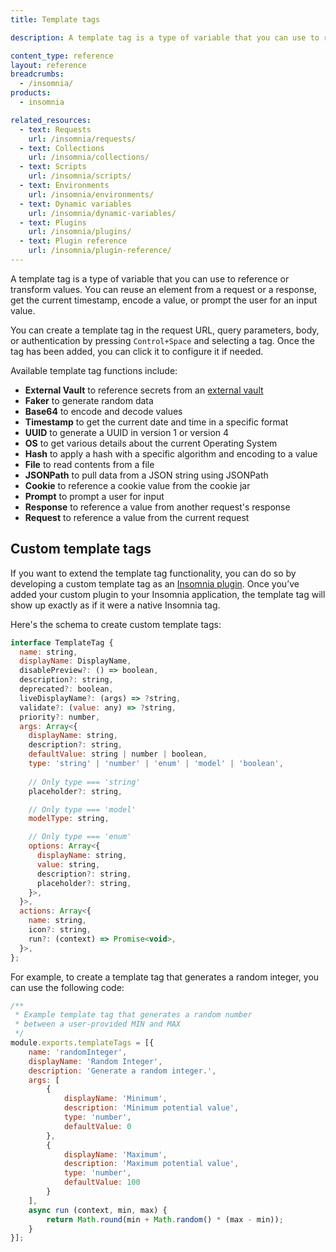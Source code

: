 ```yaml
---
title: Template tags

description: A template tag is a type of variable that you can use to reference or transform values.

content_type: reference
layout: reference
breadcrumbs: 
  - /insomnia/
products:
  - insomnia

related_resources:
  - text: Requests
    url: /insomnia/requests/
  - text: Collections
    url: /insomnia/collections/
  - text: Scripts
    url: /insomnia/scripts/
  - text: Environments
    url: /insomnia/environments/
  - text: Dynamic variables
    url: /insomnia/dynamic-variables/
  - text: Plugins
    url: /insomnia/plugins/
  - text: Plugin reference
    url: /insomnia/plugin-reference/
---
```


A template tag is a type of variable that you can use to reference or transform values. You can reuse an element from a request or a response, get the current timestamp, encode a value, or prompt the user for an input value.

You can create a template tag in the request URL, query parameters, body, or authentication by pressing `Control+Space` and selecting a tag. Once the tag has been added, you can click it to configure it if needed.

Available template tag functions include:
* **External Vault** to reference secrets from an [external vault](/insomnia/external-vault/)
* **Faker** to generate random data
* **Base64** to encode and decode values
* **Timestamp** to get the current date and time in a specific format
* **UUID** to generate a UUID in version 1 or version 4
* **OS** to get various details about the current Operating System
* **Hash** to apply a hash with a specific algorithm and encoding to a value
* **File** to read contents from a file
* **JSONPath** to pull data from a JSON string using JSONPath
* **Cookie** to reference a cookie value from the cookie jar
* **Prompt** to prompt a user for input
* **Response** to reference a value from another request's response
* **Request** to reference a value from the current request

## Custom template tags

If you want to extend the template tag functionality, you can do so by developing a custom template tag as an [Insomnia plugin](/insomnia/plugin-reference/). Once you’ve added your custom plugin to your Insomnia application, the template tag will show up exactly as if it were a native Insomnia tag.

Here's the schema to create custom template tags:

```js
interface TemplateTag {
  name: string,
  displayName: DisplayName,
  disablePreview?: () => boolean,
  description?: string,
  deprecated?: boolean,
  liveDisplayName?: (args) => ?string,
  validate?: (value: any) => ?string,
  priority?: number,
  args: Array<{
    displayName: string,
    description?: string,
    defaultValue: string | number | boolean,
    type: 'string' | 'number' | 'enum' | 'model' | 'boolean',
    
    // Only type === 'string'
    placeholder?: string,

    // Only type === 'model'
    modelType: string,

    // Only type === 'enum'
    options: Array<{
      displayName: string,
      value: string,
      description?: string,
      placeholder?: string,
    }>,
  }>,
  actions: Array<{
    name: string,
    icon?: string,
    run?: (context) => Promise<void>,
  }>,
};
```

For example, to create a template tag that generates a random integer, you can use the following code:
```js
/**
 * Example template tag that generates a random number 
 * between a user-provided MIN and MAX
 */
module.exports.templateTags = [{
    name: 'randomInteger',
    displayName: 'Random Integer',
    description: 'Generate a random integer.',
    args: [
        {
            displayName: 'Minimum',
            description: 'Minimum potential value',
            type: 'number',
            defaultValue: 0
        }, 
        {
            displayName: 'Maximum',
            description: 'Maximum potential value',
            type: 'number',
            defaultValue: 100
        }
    ],
    async run (context, min, max) {
        return Math.round(min + Math.random() * (max - min));
    }
}];
```

